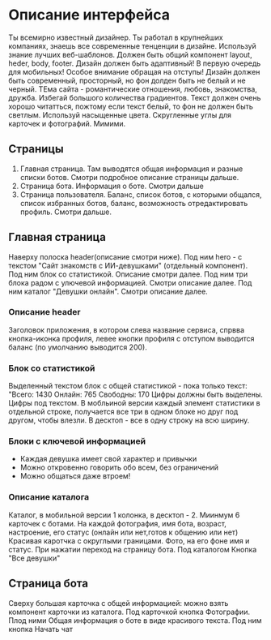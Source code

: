 # Описание интерфейса
Ты всемирно известный дизайнер. Ты работал в крупнейших компаниях, знаешь все современные тенценции в дизайне. Используй знание лучших веб-шаблонов.
Должен быть общий компонент layout, heder, body, footer. Дизайн должен быть адаптивный! В первую очередь для мобильных! Особое внимание обращая на отступы! Дизайн должен быть современный, просторный, но фон долден быть не белый и не черный. ТЕма сайта - романтические отношения, любовь, знакомства, дружба. Избегай большого количества градиентов. Текст должен очень хорошо читатться, пожтому если текст белый, то фон не должен быть светлым. Используй насыщенные цвета. Скругленные углы для карточек и фотографий. Мимими.  

## Страницы
1. Главная страница. Там выводятся общая информация и разные списки ботов. Смотри подробное описание страницы дальше.
2. Страница бота. Информация о боте. Смотри дальше
3. Страница пользователя. Баланс, список ботов, с которыми общался, список избранных ботов, баланс, возможность отредактировать профиль. Смотри дальше. 


## Главная страница
Наверху полоска header(описание смотри ниже).
Под ним hero - с текстом "Сайт знакомств с ИИ-девушками" (отдельный компонент).
Под ним блок со статистикой. Описание смотри далее.
Под ним три блока радом с улючевой информацией. Смотри описание далее.
Под ним каталог "Девушки онлайн". Смотри описание далее.

### Описание header
Заголовок приложения, в котором слева название сервиса, спрвва кнопка-иконка профиля, левее кнопки профиля с отступом выводится баланс (по умолчанию выводится 200).

### Блок со статистикой
Выделенный текстом блок с общей статистикой - пока только текст: "Всего: 1430 Онлайн: 765 Свободны: 170
Цифры должны быть выделены. Цифры под текстом. В мобльиной версии каждый элемент статистики в отдельной строке, получается все три в одном блоке но друг под другом, чтобы влезли. В десктоп - все в одну строку на всю ширину.  

### Блоки с ключевой информацией
- Каждая девушка имеет свой характер и привычки
- Можно откровенно говорить обо всем, без ограничений
- Можно общаться даже втроем!

### Описание каталога
Каталог, в мобильной версии 1 колонка, в десктоп - 2. Миинмум 6 карточек с ботами. На каждой фотография, имя бота, возраст, настроение, его статус (онлайн или нет,готов к общению или нет)
Красивая каротчка с округлыми границами. Фото, на его фоне имя и статус. При нажатии переход на страницу бота. Под каталогом Кнопка "Все девушки"

## Страница бота
Сверху большая карточка с общей информацией: можно взять компонент карточки из каталога. Под карточкой кнопка Фотографии. Плод ними Общая информация о боте в виде красивого текста. Под ним кнопка Начать чат